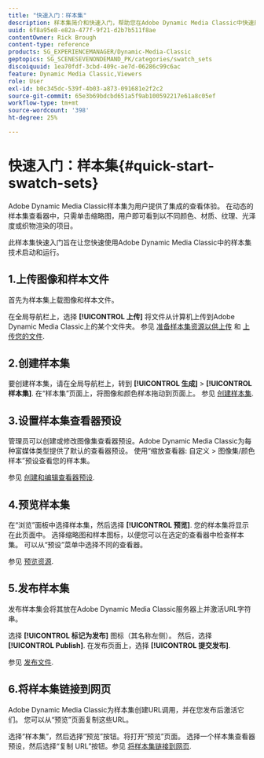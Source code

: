 ```yaml
---
title: "快速入门：样本集"
description: 样本集简介和快速入门，帮助您在Adobe Dynamic Media Classic中快速启动和运行。
uuid: 6f8a95e8-e82a-477f-9f21-d2b7b511f8ae
contentOwner: Rick Brough
content-type: reference
products: SG_EXPERIENCEMANAGER/Dynamic-Media-Classic
geptopics: SG_SCENESEVENONDEMAND_PK/categories/swatch_sets
discoiquuid: 1ea70fdf-3cbd-409c-ae7d-06286c99c6ac
feature: Dynamic Media Classic,Viewers
role: User
exl-id: b0c345dc-539f-4b03-a873-091681e2f2c2
source-git-commit: 65e3b69bdcbd651a5f9ab100592217e61a8c05ef
workflow-type: tm+mt
source-wordcount: '398'
ht-degree: 25%

---
```


# 快速入门：样本集{#quick-start-swatch-sets}

Adobe Dynamic Media Classic样本集为用户提供了集成的查看体验。 在动态的样本集查看器中，只需单击缩略图，用户即可看到以不同颜色、材质、纹理、光泽度或织物渲染的项目。

此样本集快速入门旨在让您快速使用Adobe Dynamic Media Classic中的样本集技术启动和运行。

## 1.上传图像和样本文件

首先为样本集上载图像和样本文件。

在全局导航栏上，选择 **[!UICONTROL 上传]** 将文件从计算机上传到Adobe Dynamic Media Classic上的某个文件夹。 参见 [准备样本集资源以供上传](preparing-swatch-set-assets-upload.md#preparing-swatch-set-assets-for-upload) 和 [上传您的文件](uploading-files.md#uploading-your-files).

## 2.创建样本集

要创建样本集，请在全局导航栏上，转到 **[!UICONTROL 生成]** > **[!UICONTROL 样本集]**. 在“样本集”页面上，将图像和颜色样本拖动到页面上。 参见 [创建样本集](creating-swatch-set.md#creating-a-swatch-set).

## 3.设置样本集查看器预设

管理员可以创建或修改图像集查看器预设。Adobe Dynamic Media Classic为每种富媒体类型提供了默认的查看器预设。 使用“缩放查看器: 自定义 > 图像集/颜色样本”预设查看您的样本集。

参见 [创建和编辑查看器预设](application-setup.md#adding-and-editing-viewer-presets).

## 4.预览样本集

在“浏览”面板中选择样本集，然后选择 **[!UICONTROL 预览]**. 您的样本集将显示在此页面中。 选择缩略图和样本图标，以便您可以在选定的查看器中检查样本集。 可以从“预设”菜单中选择不同的查看器。

参见 [预览资源](previewing-asset.md#previewing-an-asset).

## 5.发布样本集

发布样本集会将其放在Adobe Dynamic Media Classic服务器上并激活URL字符串。

选择 **[!UICONTROL 标记为发布]** 图标（其名称左侧）。 然后，选择 **[!UICONTROL Publish]**. 在发布页面上，选择 **[!UICONTROL 提交发布]**.

参见 [发布文件](publishing-files.md#publishing-files).

## 6.将样本集链接到网页

Adobe Dynamic Media Classic为样本集创建URL调用，并在您发布后激活它们。 您可以从“预览”页面复制这些URL。

选择“样本集”，然后选择“预览”按钮。将打开“预览”页面。 选择一个样本集查看器预设，然后选择“复制 URL”按钮。参见 [将样本集链接到网页](linking-swatch-set-web-page.md#linking-a-swatch-set-to-a-web-page).
